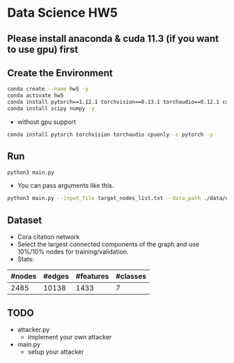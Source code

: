 # Data Science HW5

## Please install anaconda & cuda 11.3 (if you want to use gpu) first

## Create the Environment

```bash
conda create --name hw5 -y
conda activate hw5
conda install pytorch==1.12.1 torchvision==0.13.1 torchaudio==0.12.1 cudatoolkit=11.3 -c pytorch
conda install scipy numpy -y
```

* without gpu support

```bash
conda install pytorch torchvision torchaudio cpuonly -c pytorch -y
```

## Run

```bash
python3 main.py 
```

* You can pass arguments like this.

```bash
python3 main.py --input_file target_nodes_list.txt --data_path ./data/data.pkl --model_path saved-models/gcn.pt
```

## Dataset

* Cora citation network
* Select the largest connected components of the graph and use 10%/10% nodes for training/validation.
* Stats:
  
| #nodes | #edges | #features | #classes |
|--------|--------|-----------|----------|
| 2485   | 10138  | 1433      | 7        |

## TODO

* attacker.py
  * implement your own attacker
* main.py
  * setup your attacker
